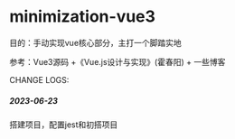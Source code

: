 # minimization-vue3
目的：手动实现vue核心部分，主打一个脚踏实地

参考：Vue3源码 +《Vue.js设计与实现》(霍春阳) + 一些博客

CHANGE LOGS:
##### 2023-06-23
搭建项目，配置jest和初搭项目
